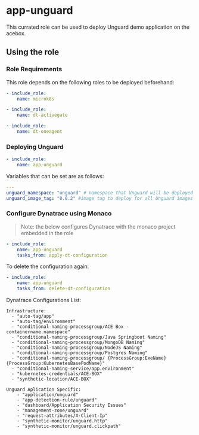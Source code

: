 # app-unguard

This currated role can be used to deploy Unguard demo application on the acebox.

## Using the role

### Role Requirements
This role depends on the following roles to be deployed beforehand:
```yaml
- include_role:
    name: microk8s

- include_role:
    name: dt-activegate

- include_role:
    name: dt-oneagent

```

### Deploying Unguard

```yaml
- include_role:
    name: app-unguard
```

Variables that can be set are as follows:

```yaml
---
unguard_namespace: "unguard" # namespace that Unguard will be deployed in
unguard_image_tag: "0.0.2" #image tag to deploy for all Unguard images
```

### Configure Dynatrace using Monaco

> Note: the below configures Dynatrace with the monaco project embedded in the role

```yaml
- include_role:
    name: app-unguard
    tasks_from: apply-dt-configuration
```

To delete the configuration again:

```yaml
- include_role:
    name: app-unguard
    tasks_from: delete-dt-configuration
```

Dynatrace Configurations List:

    Infrastructure:
      - "auto-tag/app"
      - "auto-tag/environment"
      - "conditional-naming-processgroup/ACE Box - containername.namespace"
      - "conditional-naming-processgroup/Java Springboot Naming"
      - "conditional-naming-processgroup/MongoDB Naming"
      - "conditional-naming-processgroup/NodeJS Naming"
      - "conditional-naming-processgroup/Postgres Naming"
      - "conditional-naming-processgroup/ {ProcessGroup:ExeName} {ProcessGroup:KubernetesBasePodName}"
      - "conditional-naming-service/app.environment"
      - "kubernetes-credentials/ACE-BOX"
      - "synthetic-location/ACE-BOX"
    
    Unguard Aplication Specific:
        - "application/unguard"
        - "app-detection-rule/unguard"
        - "dashboard/Application Security Issues"
        - "management-zone/unguard"
        - "request-attributes/X-Client-Ip"
        - "synthetic-monitor/unguard.http"
        - "synthetic-monitor/unguard.clickpath"

